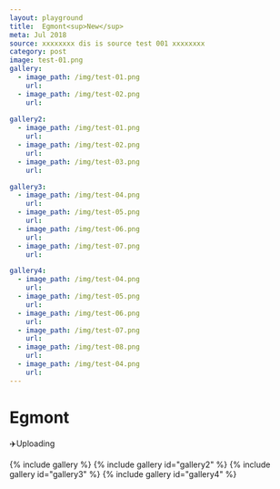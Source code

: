 ```yaml
---
layout: playground
title:  Egmont<sup>New</sup>
meta: Jul 2018
source: xxxxxxxx dis is source test 001 xxxxxxxx
category: post
image: test-01.png
gallery:
  - image_path: /img/test-01.png
    url: 
  - image_path: /img/test-02.png
    url:
    
gallery2:
  - image_path: /img/test-01.png
    url: 
  - image_path: /img/test-02.png
    url:
  - image_path: /img/test-03.png
    url:

gallery3:
  - image_path: /img/test-04.png
    url:
  - image_path: /img/test-05.png
    url: 
  - image_path: /img/test-06.png
    url:
  - image_path: /img/test-07.png
    url:

gallery4:
  - image_path: /img/test-04.png
    url:
  - image_path: /img/test-05.png
    url: 
  - image_path: /img/test-06.png
    url:
  - image_path: /img/test-07.png
    url: 
  - image_path: /img/test-08.png
    url:
  - image_path: /img/test-04.png
    url: 
---
```


# Egmont
✈️Uploading

{% include gallery %}
{% include gallery id="gallery2" %}
{% include gallery id="gallery3" %}
{% include gallery id="gallery4" %}

